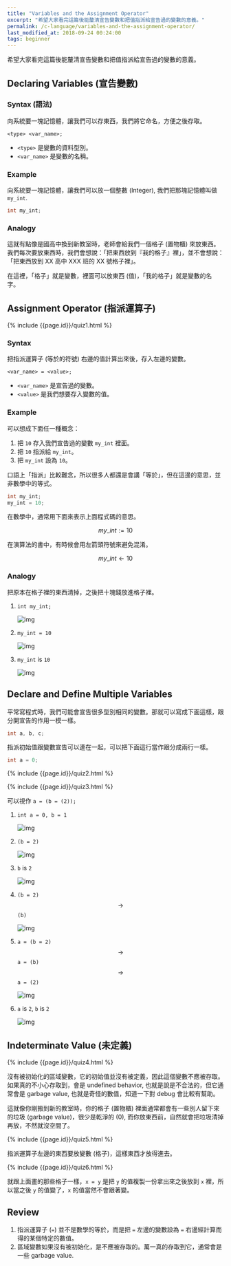 ```yaml
---
title: "Variables and the Assignment Operator"
excerpt: "希望大家看完這篇後能釐清宣告變數和把值指派給宣告過的變數的意義。"
permalink: /c-language/variables-and-the-assignment-operator/
last_modified_at: 2018-09-24 00:24:00
tags: beginner
---
```


希望大家看完這篇後能釐清宣告變數和把值指派給宣告過的變數的意義。

## Declaring Variables (宣告變數)

### Syntax (語法)

向系統要一塊記憶體，讓我們可以存東西，我們將它命名，方便之後存取。

`<type> <var_name>;`

- `<type>` 是變數的資料型別。
- `<var_name>` 是變數的名稱。

### Example

向系統要一塊記憶體，讓我們可以放一個整數 (Integer), 我們把那塊記憶體叫做 `my_int`.

```c
int my_int;
```

### Analogy

這就有點像是國高中換到新教室時，老師會給我們一個格子 (置物櫃) 來放東西。我們每次要放東西時，我們會想說：「把東西放到『我的格子』裡」，並不會想說：「把東西放到 XX 高中 XXX 班的 XX 號格子裡」。

在這裡，「格子」就是變數，裡面可以放東西 (值)，「我的格子」就是變數的名字。

## Assignment Operator (指派運算子)

{% include {{page.id}}/quiz1.html %}

### Syntax

把指派運算子 (等於的符號) 右邊的值計算出來後，存入左邊的變數。

`<var_name> = <value>;`

- `<var_name>` 是宣告過的變數。
- `<value>` 是我們想要存入變數的值。

### Example

可以想成下面任一種概念：
1. 把 `10` 存入我們宣告過的變數 `my_int` 裡面。
2. 把 `10` 指派給 `my_int`。
2. 把 `my_int` 設為 `10`。

口語上「指派」比較難念，所以很多人都還是會講「等於」，但在這邊的意思，並非數學中的等式。

```c
int my_int;
my_int = 10;
```

在數學中，通常用下面來表示上面程式碼的意思。

$$my\_int:=10$$

在演算法的書中，有時候會用左箭頭符號來避免混淆。

$$my\_int\leftarrow 10$$

### Analogy

把原本在格子裡的東西清掉，之後把十塊錢放進格子裡。

1. `int my_int;`

   ![img]({{site.imgs}}{{page.id}}/1.1-indeterminate.png)
2. `my_int = 10`

   ![img]({{site.imgs}}{{page.id}}/1.2-assign.png)
3. `my_int` is `10`

   ![img]({{site.imgs}}{{page.id}}/1.3-result.png)

## Declare and Define Multiple Variables

平常寫程式時，我們可能會宣告很多型別相同的變數。那就可以寫成下面這樣，跟分開宣告的作用一模一樣。

```c
int a, b, c;
```

指派初始值跟變數宣告可以連在一起，可以把下面這行當作跟分成兩行一樣。

```c
int a = 0;
```

{% include {{page.id}}/quiz2.html %}

{% include {{page.id}}/quiz3.html %}

可以視作 `a = (b = (2));`

1. `int a = 0, b = 1`

   ![img]({{site.imgs}}{{page.id}}/2.1-initial.png)

2. `(b = 2)`

   ![img]({{site.imgs}}{{page.id}}/2.2-r-r.png)

3. `b` is `2`

   ![img]({{site.imgs}}{{page.id}}/2.3-result-1.png)

4. `(b = 2)` $$\rightarrow$$ `(b)`

   ![img]({{site.imgs}}{{page.id}}/2.4-get.png)

5. `a = (b = 2)` $$\rightarrow$$ `a = (b)` $$\rightarrow$$ `a = (2)`

   ![img]({{site.imgs}}{{page.id}}/2.5-r.png)

6. `a` is `2`, `b` is `2`

   ![img]({{site.imgs}}{{page.id}}/2.6-result-2.png)

## Indeterminate Value (未定義)

{% include {{page.id}}/quiz4.html %}

沒有被初始化的區域變數，它的初始值並沒有被定義，因此這個變數不應被存取。如果真的不小心存取到，會是 undefined behavior, 也就是說是不合法的，但它通常會是 garbage value, 也就是奇怪的數值，知道一下對 debug 會比較有幫助。

這就像你剛搬到新的教室時，你的格子 (置物櫃) 裡面通常都會有一些別人留下來的垃圾 (garbage value)，很少是乾淨的 (0), 而你放東西前，自然就會把垃圾清掉再放，不然就沒空間了。

{% include {{page.id}}/quiz5.html %}

指派運算子左邊的東西要放變數 (格子)，這樣東西才放得進去。

{% include {{page.id}}/quiz6.html %}

就跟上面畫的那些格子一樣，`x = y` 是把 `y` 的值複製一份拿出來之後放到 `x` 裡，所以當之後 `y` 的值變了，`x` 的值當然不會跟著變。

## Review
1. 指派運算子 (`=`) 並不是數學的等於，而是把 `=` 左邊的變數設為 `=` 右邊經計算而得的某個特定的數值。
2. 區域變數如果沒有被初始化，是不應被存取的。萬一真的存取到它，通常會是一些 garbage value.
